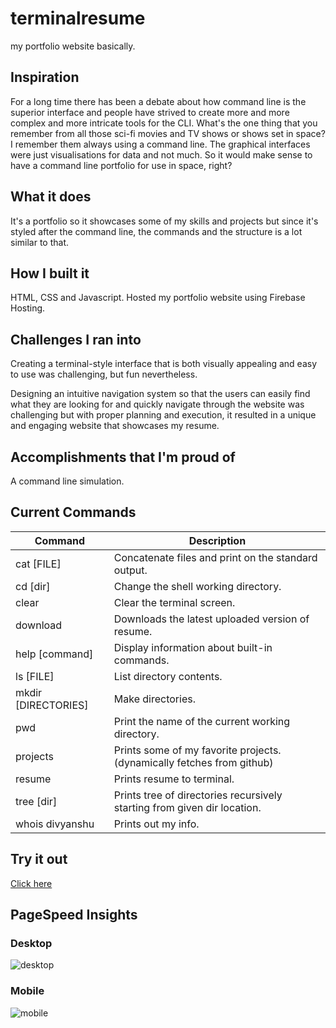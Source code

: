 # terminalresume

my portfolio website basically.

## Inspiration

For a long time there has been a debate about how command line is the superior interface and people have strived to create more and more complex and more intricate tools for the CLI. What's the one thing that you remember from all those sci-fi movies and TV shows or shows set in space? I remember them always using a command line. The graphical interfaces were just visualisations for data and not much. So it would make sense to have a command line portfolio for use in space, right?

## What it does

It's a portfolio so it showcases some of my skills and projects but since it's styled after the command line, the commands and the structure is a lot similar to that.

## How I built it

HTML, CSS and Javascript. Hosted my portfolio website using Firebase Hosting.

## Challenges I ran into

Creating a terminal-style interface that is both visually appealing and easy to use was challenging, but fun nevertheless.

Designing an intuitive navigation system so that the users can easily find what they are looking for and quickly navigate through the website was challenging but with proper planning and execution, it resulted in a unique and engaging website that showcases my resume.

## Accomplishments that I'm proud of

A command line simulation.

## Current Commands

| Command             | Description                                                              |
| ------------------- | ------------------------------------------------------------------------ |
| cat [FILE]          | Concatenate files and print on the standard output.                      |
| cd [dir]            | Change the shell working directory.                                      |
| clear               | Clear the terminal screen.                                               |
| download            | Downloads the latest uploaded version of resume.                         |
| help [command]      | Display information about built-in commands.                             |
| ls [FILE]           | List directory contents.                                                 |
| mkdir [DIRECTORIES] | Make directories.                                                        |
| pwd                 | Print the name of the current working directory.                         |
| projects            | Prints some of my favorite projects. (dynamically fetches from github)   |
| resume              | Prints resume to terminal.                                               |
| tree [dir]          | Prints tree of directories recursively starting from given dir location. |
| whois divyanshu     | Prints out my info.                                                      |

## Try it out

[Click here](https://divyanshuverma-portfolio.web.app/)

## PageSpeed Insights

### Desktop

![desktop](https://github.com/verma-divyanshu-git/divyanshuportfolio/assets/96394150/7da722a4-6ea3-4e7e-81cc-9402f1833547)

### Mobile

![mobile](https://github.com/verma-divyanshu-git/divyanshuportfolio/assets/96394150/1d8126bb-f545-46fd-ac9c-3d6058e47c0b)
